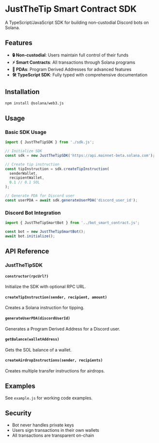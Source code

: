 # JustTheTip Smart Contract SDK

A TypeScript/JavaScript SDK for building non-custodial Discord bots on Solana.

## Features

- **🔒 Non-custodial**: Users maintain full control of their funds
- **⚡ Smart Contracts**: All transactions through Solana programs  
- **🔗 PDAs**: Program Derived Addresses for advanced features
- **🛠️ TypeScript SDK**: Fully typed with comprehensive documentation

## Installation

```bash
npm install @solana/web3.js
```

## Usage

### Basic SDK Usage

```javascript
import { JustTheTipSDK } from './sdk.js';

// Initialize SDK
const sdk = new JustTheTipSDK('https://api.mainnet-beta.solana.com');

// Create tip instruction
const tipInstruction = sdk.createTipInstruction(
  senderWallet,
  recipientWallet, 
  0.1 // 0.1 SOL
);

// Generate PDA for Discord user
const userPDA = await sdk.generateUserPDA('discord_user_id');
```

### Discord Bot Integration

```javascript
import { JustTheTipSmartBot } from '../bot_smart_contract.js';

const bot = new JustTheTipSmartBot();
await bot.initialize();
```

## API Reference

### JustTheTipSDK

#### `constructor(rpcUrl?)`
Initialize the SDK with optional RPC URL.

#### `createTipInstruction(sender, recipient, amount)`
Creates a Solana instruction for tipping.

#### `generateUserPDA(discordUserId)`
Generates a Program Derived Address for a Discord user.

#### `getBalance(walletAddress)`
Gets the SOL balance of a wallet.

#### `createAirdropInstructions(sender, recipients)`
Creates multiple transfer instructions for airdrops.

## Examples

See `example.js` for working code examples.

## Security

- Bot never handles private keys
- Users sign transactions in their own wallets
- All transactions are transparent on-chain